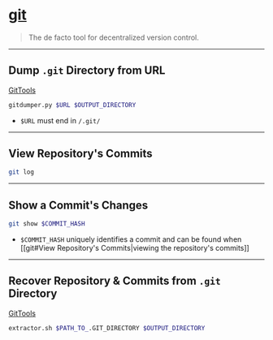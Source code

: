# [git](https://git-scm.com/)

> The de facto tool for decentralized version control.

---

## Dump `.git` Directory from URL

[GitTools](https://github.com/internetwache/GitTools)

```bash
gitdumper.py $URL $OUTPUT_DIRECTORY
```

- `$URL` must end in `/.git/`

---

## View Repository's Commits

```bash
git log
```

---

## Show a Commit's Changes

```bash
git show $COMMIT_HASH
```

- `$COMMIT_HASH` uniquely identifies a commit and can be found when [[git#View Repository's Commits|viewing the repository's commits]]

---

## Recover Repository & Commits from `.git` Directory

[GitTools](https://github.com/internetwache/GitTools)

```bash
extractor.sh $PATH_TO_.GIT_DIRECTORY $OUTPUT_DIRECTORY
```
